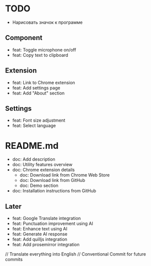 # TODO

- Нарисовать значок к программе


## Component
- feat: Toggle microphone on/off  
- feat: Copy text to clipboard  

## Extension
- feat: Link to Chrome extension  
- feat: Add settings page  
- feat: Add "About" section  

## Settings
- feat: Font size adjustment
- feat: Select language

# README.md
- doc: Add description  
- doc: Utility features overview  
- doc: Chrome extension details  
  - doc: Download link from Chrome Web Store  
  - doc: Download link from GitHub  
  - doc: Demo section  
- doc: Installation instructions from GitHub  

## Later
- feat: Google Translate integration  
- feat: Punctuation improvement using AI  
- feat: Enhance text using AI  
- feat: Generate AI response  
- feat: Add quilljs integration 
- feat: Add prosemirror integration


// Translate everything into English
// Conventional Commit for future commits